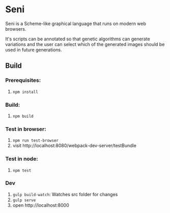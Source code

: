 # Seni

Seni is a Scheme-like graphical language that runs on modern web browsers.

It's scripts can be annotated so that genetic algorithms can generate variations and the user can select which of the generated images should be used in future generations.

## Build

### Prerequisites:

1. `npm install`

### Build:

1. `npm build`

### Test in browser:

1. `npm run test-browser`
2. visit http://localhost:8080/webpack-dev-server/testBundle

### Test in node:

1. `npm test`

### Dev

1. `gulp build-watch`: Watches src folder for changes
2. `gulp serve`
3. open http://localhost:8000
